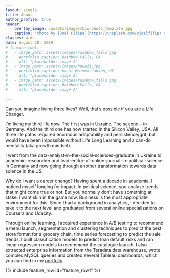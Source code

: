 ```yaml
---
layout: single
title: About
author_profile: true
header:
    overlay_image: /assets/images/bio-photo_template.jpg
    caption: "Photo by [Joel Filipe](https://unsplash.com/@joelfilip) on [Unsplash](https://unsplash.com)"
classes: wide
date: August 28, 2019
# feature_row1:
#   - image_path: assets/images/rainbow_falls.jpg
#     portfolio_caption: Rainbow Falls, CA
#     alt: "placeholder image 2"
#   - image_path: assets/images/hawaii.jpg
#     portfolio_caption: Kauai Waimea Canyon, HI
#     alt: "placeholder image 2"
#   - image_path: assets/images/rainbow_falls.jpg
#     portfolio_caption: Rainbow Falls, CA
#     alt: "placeholder image 2"

---
```


Can you imagine living three lives? Well, that’s possible if you are a Life Changer.

I’m living my third life now. The first was in Ukraine. The second – in Germany. And the third one has now started in the Silicon Valley, USA. All three life paths required enormous adaptability and persistence/grit, but would have been impossible without Life Long Learning and a can-do mentality (aka growth mindset). 

I went from the data-analyst-in-the-social-sciences-graduate in Ukraine to academic-researcher and lead-editor-of-online-journal-in-political-science in Germany and now going through another transformation towards data science in the US. 

Why do I want a career change? Having spent a decade in academia, I noticed myself longing for impact. In political science, you analyze trends that might come true or not. But you normally don't have something at stake. I want skin in the game now. Business is the most appropriate environment for this. Since I had a background in analytics, I decided to take it to the next level and graduated from several online specializations on Coursera and Udacity. 

Through online learning, I acquired experience in A/B testing to recommend a menu launch, segmentation and clustering techniques to predict the best store format for a grocery chain, time series forecasting to predict the sale trends. I built classification models to predict loan default risks and ran linear regression models to recommend the catalogue launch. I also extracted enterprise information from the Teradata data warehouse, wrote complex MySQL queries and created several Tableau dashboards, which you can find in my [portfolio](/portfolio/).

<!-- {% include figure image_path="/assets/images/bio-photo_template.jpg" alt="this is a placeholder image" caption="Rainbow Falls near Mammoth Lakes, CA" %} -->

{% include feature_row id="feature_row1" %}